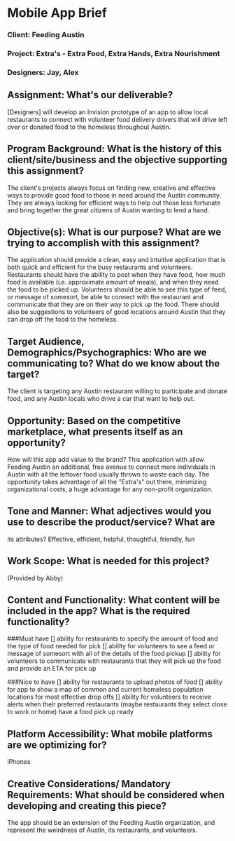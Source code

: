 # Mobile App Brief
### Client: Feeding Austin
### Project: Extra's - Extra Food, Extra Hands, Extra Nourishment
### Designers: Jay, Alex

## Assignment: What's our deliverable?
[Designers] will develop an Invision prototype of an app to allow local restaurants to connect with volunteer food delivery drivers that will drive left over or donated food to the homeless throughout Austin.

## Program Background: What is the history of this client/site/business and the objective supporting this assignment?
The client's projects always focus on finding new, creative and effective ways to provide good food to those in need around the Austin community. They are always looking for efficient ways to help out those less fortunate and bring together the great citizens of Austin wanting to lend a hand. 

## Objective(s): What is our purpose? What are we trying to accomplish with this assignment?
The application should provide a clean, easy and intuitive application that is both quick and efficient for the busy restaurants and volunteers. Restaurants should have the ability to post when they have food, how much food is available (i.e. approximate amount of meals), and when they need the food to be picked up. Volunteers should be able to see this type of feed, or message of somesort, be able to connect with the restaurant and communicate that they are on their way to pick up the food. There should also be suggestions to volunteers of good locations around Austin that they can drop off the food to the homeless. 

## Target Audience, Demographics/Psychographics: Who are we communicating to? What do we know about the target?
The client is targeting any Austin restaurant willing to participate and donate food, and any Austin locals who drive a car that want to help out.

## Opportunity: Based on the competitive marketplace, what presents itself as an opportunity?
How will this app add value to the brand?
This application with allow Feeding Austin an additional, free avenue to connect more individuals in Austin with all the leftover food usually thrown to waste each day. The opportunity takes advantage of all the "Extra's" out there, minimizing organizational costs, a huge advantage for any non-profit organization.

## Tone and Manner: What adjectives would you use to describe the product/service? What are
its attributes?
Effective, efficient, helpful, thoughtful, friendly, fun

## Work Scope: What is needed for this project?
(Provided by Abby)

## Content and Functionality: What content will be included in the app? What is the required functionality?
###Must have
[] ability for restaurants to specify the amount of food and the type of food needed for pick
[] ability for volunteers to see a feed or message of somesort with all of the details of the food pickup
[] ability for volunteers to communicate with restaurants that they will pick up the food and provide an ETA for pick up

###Nice to have
[] ability for restaurants to upload photos of food
[] ability for app to show a map of common and current homeless population locations for most effective drop offs 
[] ability for volunteers to receive alerts when their preferred restaurants (maybe restaurants they select close to work or home) have a food pick up ready

## Platform Accessibility: What mobile platforms are we optimizing for?
iPhones

## Creative Considerations/ Mandatory Requirements: What should be considered when developing and creating this piece?
The app should be an extension of the Feeding Austin organization, and represent the weirdness of Austin, its restaurants, and volunteers.